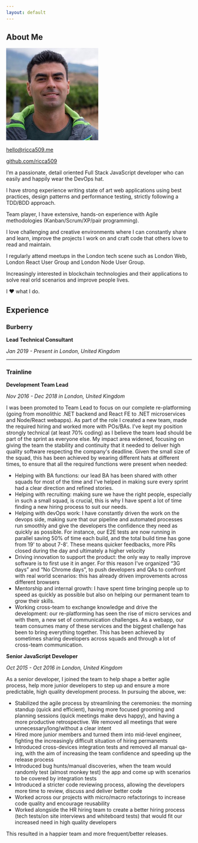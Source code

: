 ```yaml
---
layout: default
---
```


## About Me

<img class="profile-picture" src="me.jpeg">

[hello@ricca509.me](hello@ricca509.me)

[github.com/ricca509](https://github.com/ricca509)

I’m a passionate, detail oriented Full Stack JavaScript developer who can easily and happily wear the DevOps hat.

I have strong experience writing state of art web applications using best practices, design patterns and performance testing, strictly following a TDD/BDD approach.

Team player, I have extensive, hands-on experience with Agile methodologies (Kanban/Scrum/XP/pair programming).

I love challenging and creative environments where I can constantly share and learn, improve the projects I work on and craft code that others love to read and maintain.

I regularly attend meetups in the London tech scene such as London Web, London React User Group and London Node User Group.

Increasingly interested in blockchain technologies and their applications to solve real orld scenarios and improve people lives.

I ♥ what I do.

## Experience

### Burberry

**Lead Technical Consultant**

_Jan 2019 - Present in London, United Kingdom_

---

### Trainline

**Development Team Lead**

_Nov 2016 - Dec 2018 in London, United Kingdom_

I was been promoted to Team Lead to focus on our complete re-platforming (going from monolithic .NET backend and React FE to .NET microservices and Node/React webapps). As part of the role I created a new team, made the required hiring and worked more with POs/BAs. I’ve kept my position strongly technical (at least 70% coding) as I believe the team lead should be part of the sprint as everyone else. My impact area widened, focusing on giving the team the stability and continuity that it needed to deliver high quality software respecting the company's deadline. Given the small size of the squad, this has been achieved by wearing different hats at different times, to ensure that all the required functions were present when needed:

- Helping with BA functions: our lead BA has been shared with other squads for
  most of the time and I've helped in making sure every sprint had a clear
  direction and refined stories.
- Helping with recruiting: making sure we have the right people, especially in
  such a small squad, is crucial, this is why I have spent a lot of time finding a
  new hiring process to suit our needs.
- Helping with devOps work: I have constantly driven the work on the devops
  side, making sure that our pipeline and automated processes run smoothly
  and give the developers the confidence they need as quickly as possible. For
  instance, our E2E tests are now running in parallel saving 50% of time each
  build, and the total build time has gone from 19' to about 7-8'. These means
  quicker feedbacks, more PRs closed during the day and ultimately a higher
  velocity
- Driving innovation to support the product: the only way to really improve
  software is to first use it in anger. For this reason I've organized “3G days”
  and “No Chrome days”, to push developers and QAs to confront with real
  world scenarios: this has already driven improvements across different
  browsers
- Mentorship and internal growth: I have spent time bringing people up to
  speed as quickly as possible but also on helping our permanent team to grow
  their skills.
- Working cross-team to exchange knowledge and drive the development: our
  re-platforming has seen the rise of micro services and with them, a new set
  of communication challenges. As a webapp, our team consumes many of
  these services and the biggest challenge has been to bring everything
  together. This has been achieved by sometimes sharing developers across
  squads and through a lot of cross-team communication.

**Senior JavaScript Developer**

_Oct 2015 - Oct 2016 in London, United Kingdom_

As a senior developer, I joined the team to help shape a better agile process, help more junior developers to step up and ensure a more predictable, high quality development process. In pursuing the above, we:

- Stabilized the agile process by streamlining the ceremonies: the morning standup (quick and efficient), having more focused grooming and planning sessions (quick meetings make devs happy), and having a more productive retrospective. We removed all meetings that were unnecessary/long/without a clear intent
- Hired more junior members and turned them into mid-level engineer, fighting the increasingly difficult situation of hiring permanents
- Introduced cross-devices integration tests and removed all manual qa-ing, with the aim of increasing the team confidence and speeding up the release process
- Introduced bug hunts/manual discoveries, when the team would randomly test (almost monkey test) the app and come up with scenarios to be covered by integration tests
- Introduced a stricter code reviewing process, allowing the developers more time to review, discuss and deliver better code
- Worked across our projects with micro/macro refactorings to increase code quality and encourage reusability
- Worked alongside the HR hiring team to create a better hiring process (tech tests/on site interviews and whiteboard tests) that would fit our increased need in high quality developers

This resulted in a happier team and more frequent/better releases.
